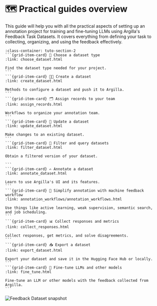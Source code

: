 # 🗺️ Practical guides overview

This guide will help you with all the practical aspects of setting up an annotation project for training and fine-tuning LLMs using Argilla's Feedback Task Datasets. It covers everything from defining your task to collecting, organizing, and using the feedback effectively.

````{grid}  1 1 3 3
:class-container: tuto-section-2
```{grid-item-card} 🧐 Choose a dataset type
:link: choose_dataset.html

Find the dataset type needed for your project.
```
```{grid-item-card} 🧑‍💻 Create a dataset
:link: create_dataset.html

Methods to configure a dataset and push it to Argilla.
```
```{grid-item-card} 🗂️ Assign records to your team
:link: assign_records.html

Workflows to organize your annotation team.
```
```{grid-item-card} 💫 Update a dataset
:link: update_dataset.html

Make changes to an existing dataset.
```
```{grid-item-card} 🔎 Filter and query datasets
:link: filter_dataset.html

Obtain a filtered version of your dataset.

```
```{grid-item-card} ✍️ Annotate a dataset
:link: annotate_dataset.html

Learn to use Argilla's UI and its features.
```
```{grid-item-card} 🌊 Simplify annotation with machine feedback workflow
:link: annotation_workflows/annotation_workflows.html

Use things like active learning, weak supervision, semantic search, and job scheduling.
```
```{grid-item-card} 📊 Collect responses and metrics
:link: collect_responses.html

Collect responses, get metrics, and solve disagreements.
```
```{grid-item-card} 📥 Export a dataset
:link: export_dataset.html

Export your dataset and save it in the Hugging Face Hub or locally.
```
```{grid-item-card} 🦾 Fine-tune LLMs and other models
:link: fine_tune.html

Fine-tune an LLM or other models with the feedback collected from Argilla.
```
````

![Feedback Dataset snapshot](/_static/images/llms/snapshot-feedback-demo.png)